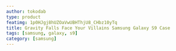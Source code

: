 ```yaml
---
author: tokodab
type: product
featimg: 1p0HJgj8hUZOaVwUBHThjU8_CHbz10yTq
title: Gravity Falls Face Your Villains Samsung Galaxy S9 Case
tags: [samsung, galaxy, s9]
category: [samsung]
---
```

